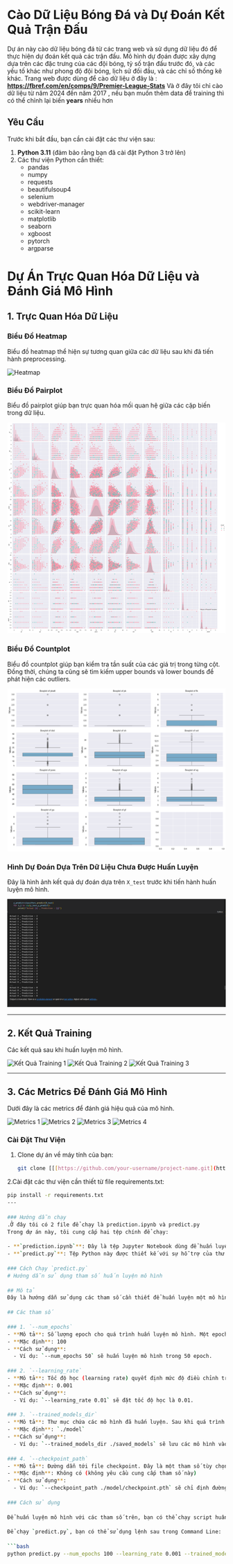 # Cào Dữ Liệu Bóng Đá và Dự Đoán Kết Quả Trận Đấu

Dự án này cào dữ liệu bóng đá từ các trang web và sử dụng dữ liệu đó để thực hiện dự đoán kết quả các trận đấu. Mô hình dự đoán được xây dựng dựa trên các đặc trưng của các đội bóng, tỷ số trận đấu trước đó, và các yếu tố khác như phong độ đội bóng, lịch sử đối đầu, và các chỉ số thống kê khác.
Trang web được dùng để cào dữ liệu ở đây là : **https://fbref.com/en/comps/9/Premier-League-Stats**
Và ở đây tôi chỉ cào dữ liệu từ năm 2024 đến năm 2017 , nếu bạn muốn thêm data để training thì có thể chỉnh lại biến **years** nhiều hơn
## Yêu Cầu

Trước khi bắt đầu, bạn cần cài đặt các thư viện sau:

1. **Python 3.11** (đảm bảo rằng bạn đã cài đặt Python 3 trở lên)
2. Các thư viện Python cần thiết:
   - pandas
   - numpy
   - requests
   - beautifulsoup4
   - selenium
   - webdriver-manager
   - scikit-learn
   - matplotlib
   - seaborn
   - xgboost
   - pytorch
   - argparse
# Dự Án Trực Quan Hóa Dữ Liệu và Đánh Giá Mô Hình

## 1. Trực Quan Hóa Dữ Liệu

### Biểu Đồ Heatmap
Biểu đồ heatmap thể hiện sự tương quan giữa các dữ liệu sau khi đã tiến hành preprocessing.

![Heatmap](https://github.com/user-attachments/assets/0ea2ea8f-3901-4797-a95f-99cd9ec70d55)

### Biểu Đồ Pairplot
Biểu đồ pairplot giúp bạn trực quan hóa mối quan hệ giữa các cặp biến trong dữ liệu.

![Pairplot](images/output.png)

### Biểu Đồ Countplot
Biểu đồ countplot giúp bạn kiểm tra tần suất của các giá trị trong từng cột. Đồng thời, chúng ta cũng sẽ tìm kiếm upper bounds và lower bounds để phát hiện các outliers.

![Countplot](images/output2.png)

### Hình Dự Đoán Dựa Trên Dữ Liệu Chưa Được Huấn Luyện
Đây là hình ảnh kết quả dự đoán dựa trên `X_test` trước khi tiến hành huấn luyện mô hình.

![Dự Đoán](images/output3.png)

---

## 2. Kết Quả Training

Các kết quả sau khi huấn luyện mô hình.

![Kết Quả Training 1](https://github.com/user-attachments/assets/a44ce67d-db7b-479d-9910-228a1d074f5a)
![Kết Quả Training 2](https://github.com/user-attachments/assets/a1a34a9a-0a38-4c41-afd0-bf3398774d80)
![Kết Quả Training 3](https://github.com/user-attachments/assets/1f20db06-02e7-467e-9a2a-21ccc255beb0)

---

## 3. Các Metrics Để Đánh Giá Mô Hình

Dưới đây là các metrics để đánh giá hiệu quả của mô hình.

![Metrics 1](https://github.com/user-attachments/assets/7d118363-01cf-4be8-8c58-04be141b6536)
![Metrics 2](https://github.com/user-attachments/assets/7a6d33f5-4831-4345-8c49-bfb9520cbcf0)
![Metrics 3](https://github.com/user-attachments/assets/bbd33732-ff43-42c2-a3fe-bc1c6487ad75)
![Metrics 4](https://github.com/user-attachments/assets/6fcd4e81-e421-4c62-a16e-5c1010fb3410)
### Cài Đặt Thư Viện

1. Clone dự án về máy tính của bạn:
   ```bash
   git clone [[[https://github.com/your-username/project-name.git](https://github.com/Kietnehi/Data_Analysis_Human_Resource.git)](https://github.com/Kietnehi/WebScrapingAndMakePredict.git)](https://github.com/Kietnehi/WebScrapingAndMakePredict.git)
2.Cài đặt các thư viện cần thiết từ file requirements.txt:
  ```bash
  pip install -r requirements.txt
 ---

### Hướng dẫn chạy 
 .Ở đây tôi có 2 file để chạy là prediction.ipynb và predict.py
Trong dự án này, tôi cung cấp hai tệp chính để chạy:

- **`prediction.ipynb`**: Đây là tệp Jupyter Notebook dùng để huấn luyện mô hình học máy (machine learning) và học sâu (deep learning).
- **`predict.py`**: Tệp Python này được thiết kế với sự hỗ trợ của thư viện `Argparse`, giúp bạn dễ dàng điều chỉnh các tham số thông qua dòng lệnh.

### Cách Chạy `predict.py`
# Hướng dẫn sử dụng tham số huấn luyện mô hình

## Mô tả
Đây là hướng dẫn sử dụng các tham số cần thiết để huấn luyện một mô hình học máy. Các tham số này có thể được truyền vào thông qua dòng lệnh khi chạy script huấn luyện.

## Các tham số

### 1. `--num_epochs`
- **Mô tả**: Số lượng epoch cho quá trình huấn luyện mô hình. Một epoch là một lượt quét qua toàn bộ dữ liệu huấn luyện. 
- **Mặc định**: 100
- **Cách sử dụng**: 
    - Ví dụ: `--num_epochs 50` sẽ huấn luyện mô hình trong 50 epoch.
  
### 2. `--learning_rate`
- **Mô tả**: Tốc độ học (learning rate) quyết định mức độ điều chỉnh trọng số của mô hình trong mỗi bước cập nhật. Tốc độ học quá cao có thể khiến mô hình không hội tụ, trong khi tốc độ quá thấp có thể làm chậm quá trình huấn luyện.
- **Mặc định**: 0.001
- **Cách sử dụng**: 
    - Ví dụ: `--learning_rate 0.01` sẽ đặt tốc độ học là 0.01.

### 3. `--trained_models_dir`
- **Mô tả**: Thư mục chứa các mô hình đã huấn luyện. Sau khi quá trình huấn luyện hoàn tất, mô hình sẽ được lưu trữ vào thư mục này.
- **Mặc định**: `./model`
- **Cách sử dụng**: 
    - Ví dụ: `--trained_models_dir ./saved_models` sẽ lưu các mô hình vào thư mục `saved_models`.

### 4. `--checkpoint_path`
- **Mô tả**: Đường dẫn tới file checkpoint. Đây là một tham số tùy chọn. Nếu bạn không muốn sử dụng checkpoint, có thể bỏ qua tham số này. Checkpoint lưu trữ trạng thái của mô hình tại một thời điểm nhất định trong quá trình huấn luyện, giúp bạn có thể tiếp tục huấn luyện từ trạng thái đó hoặc sử dụng cho suy luận.
- **Mặc định**: Không có (không yêu cầu cung cấp tham số này)
- **Cách sử dụng**: 
    - Ví dụ: `--checkpoint_path ./model/checkpoint.pth` sẽ chỉ định đường dẫn đến file checkpoint.

### Cách sử dụng

Để huấn luyện mô hình với các tham số trên, bạn có thể chạy script huấn luyện thông qua dòng lệnh với cú pháp sau:

Để chạy `predict.py`, bạn có thể sử dụng lệnh sau trong Command Line:

```bash
python predict.py --num_epochs 100 --learning_rate 0.001 --trained_models_dir ./model --checkpoint_path ./model/checkpoint_epoch_29.pth


